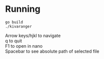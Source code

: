 # Running
```
go build
./kivaranger
```

Arrow keys/hjkl to navigate \
q to quit \
F1 to open in nano \
Spacebar to see absolute path of selected file
